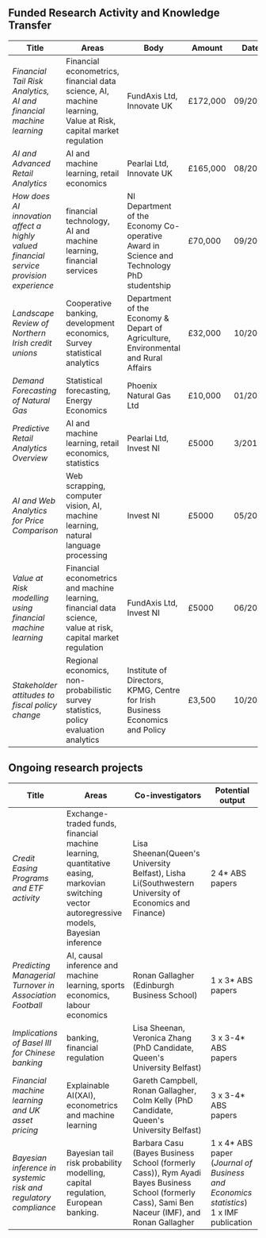 ## Funded Research Activity and Knowledge Transfer

| Title                                                        | Areas                                                        | Body                                                         | Amount   | Date    | Duration  |
| ------------------------------------------------------------ | ------------------------------------------------------------ | ------------------------------------------------------------ | -------- | ------- | --------- |
| *Financial Tail Risk Analytics, AI and financial machine learning* | Financial econometrics, financial data science, AI, machine learning, Value at Risk, capital market regulation | FundAxis Ltd, Innovate UK                                    | £172,000 | 09/2021 | 3 years   |
| *AI and Advanced Retail Analytics*                           | AI and machine learning, retail economics                    | Pearlai Ltd, Innovate UK                                     | £165,000 | 08/2018 | 3 years   |
| *How does AI innovation affect a highly valued financial service provision experience* | financial technology, AI and machine learning, financial services | NI Department of the Economy Co-operative Award in Science and Technology PhD studentship | £70,000  | 09/2021 | 3 years   |
| *Landscape Review of Northern Irish credit unions*           | Cooperative banking, development economics, Survey statistical analytics | Department of the Economy & Depart of Agriculture, Environmental and Rural Affairs | £32,000  | 10/2016 | 2 years   |
| *Demand Forecasting of Natural Gas*                          | Statistical forecasting, Energy Economics                    | Phoenix Natural Gas Ltd                                      | £10,000  | 01/2014 | 18 months |
| *Predictive Retail Analytics Overview*                       | AI and machine learning, retail economics, statistics        | Pearlai Ltd, Invest NI                                       | £5000    | 3/2018  | 3 months  |
| *AI and Web Analytics for Price Comparison*                  | Web scrapping, computer vision, AI, machine learning, natural language processing | Invest NI                                                    | £5000    | 05/2019 | 3 months  |
| *Value at Risk modelling using financial machine learning*   | Financial econometrics and machine learning, financial data science, value at risk, capital market regulation | FundAxis Ltd, Invest NI                                      | £5000    | 06/2021 | 3 months  |
| *Stakeholder attitudes to fiscal policy change*              | Regional economics, non-probabilistic survey statistics, policy evaluation analytics | Institute of Directors, KPMG, Centre for Irish Business Economics and Policy | £3,500   | 10/2016 | 12 months |

## Ongoing research projects

| Title                                                        | Areas                                                        | Co-investigators                                             | Potential output                                             |
| ------------------------------------------------------------ | ------------------------------------------------------------ | ------------------------------------------------------------ | ------------------------------------------------------------ |
| *Credit Easing Programs and ETF activity*                    | Exchange-traded funds, financial machine learning, quantitative easing, markovian switching vector autoregressive models, Bayesian inference | Lisa Sheenan(Queen's University Belfast), Lisha Li(Southwestern University of Economics and Finance) | 2 4* ABS papers                                              |
| *Predicting Managerial Turnover in Association Football*     | AI, causal inference and machine learning, sports economics, labour economics | Ronan Gallagher (Edinburgh Business School)                  | 1 x 3* ABS papers                                            |
| *Implications of Basel III for Chinese banking*              | banking, financial regulation                                | Lisa Sheenan, Veronica Zhang (PhD Candidate, Queen's University Belfast) | 3 x 3-4* ABS papers                                          |
| *Financial machine learning and UK asset pricing*            | Explainable AI(XAI), econometrics and machine learning       | Gareth Campbell, Ronan Gallagher, Colm Kelly (PhD Candidate, Queen's University Belfast) | 3 x 3-4* ABS papers                                          |
| *Bayesian inference in systemic risk and regulatory compliance* | Bayesian tail risk probability modelling, capital regulation, European banking. | Barbara Casu (Bayes Business School (formerly Cass)), Rym Ayadi Bayes Business School (formerly Cass), Sami Ben Naceur (IMF), and Ronan Gallagher | 1 x 4* ABS paper (*Journal of Business and Economics statistics*) 1 x IMF publication |

## 

